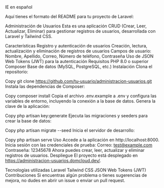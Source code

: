 IE
en español


Aquí tienes el formato del README para tu proyecto de Laravel:

Administración de Usuarios
Esta es una aplicación CRUD (Crear, Leer, Actualizar, Eliminar) para gestionar registros de usuarios, desarrollada con Laravel y Tailwind CSS.

Características
Registro y autenticación de usuarios
Creación, lectura, actualización y eliminación de registros de usuarios
Campos de usuario: Nombre, Apellido, Correo, Número de teléfono, Contraseña
Uso de JSON Web Tokens (JWT) para la autenticación
Requisitos
PHP 8.0 o superior
Composer
Base de datos (MySQL, PostgreSQL, etc.)
Instalación
Clona el repositorio:

Copy
git clone https://github.com/tu-usuario/administracion-usuarios.git
Instala las dependencias de Composer:

Copy
composer install
Copia el archivo .env.example a .env y configura las variables de entorno, incluyendo la conexión a la base de datos.
Genera la clave de la aplicación:

Copy
php artisan key:generate
Ejecuta las migraciones y seeders para crear la base de datos:

Copy
php artisan migrate --seed
Inicia el servidor de desarrollo:

Copy
php artisan serve
Uso
Accede a la aplicación en http://localhost:8000.
Inicia sesión con las credenciales de prueba:
Correo: test@example.com
Contraseña: 12345678
Ahora puedes crear, leer, actualizar y eliminar registros de usuarios.
Despliegue
El proyecto está desplegado en https://administracion-usuarios.domcloud.dev/.

Tecnologías utilizadas
Laravel
Tailwind CSS
JSON Web Tokens (JWT)
Contribuciones
Si encuentras algún problema o tienes sugerencias de mejora, no dudes en abrir un issue o enviar un pull request.
